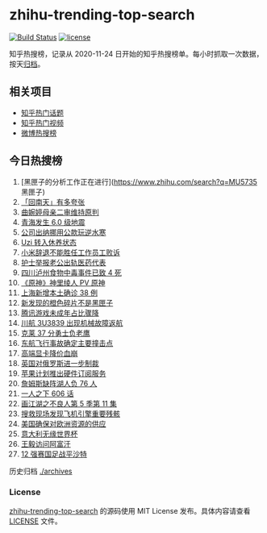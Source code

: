 # zhihu-trending-top-search

[![Build Status](https://github.com/justjavac/zhihu-trending-top-search/workflows/ci/badge.svg?branch=main)](https://github.com/justjavac/zhihu-trending-top-search/actions)
[![license](https://img.shields.io/github/license/justjavac/zhihu-trending-top-search)](https://github.com/justjavac/zhihu-trending-top-search/blob/main/LICENSE)

知乎热搜榜，记录从 2020-11-24 日开始的知乎热搜榜单。每小时抓取一次数据，按天[归档](./archives)。

## 相关项目

- [知乎热门话题](https://github.com/justjavac/zhihu-trending-hot-questions)
- [知乎热门视频](https://github.com/justjavac/zhihu-trending-hot-video)
- [微博热搜榜](https://github.com/justjavac/weibo-trending-hot-search)

## 今日热搜榜

<!-- BEGIN -->
<!-- 最后更新时间 Sat Mar 26 2022 12:12:23 GMT+0800 (China Standard Time) -->

1. [黑匣子的分析工作正在进行](https://www.zhihu.com/search?q=MU5735 黑匣子)
1. [「回南天」有多夸张](https://www.zhihu.com/search?q=回南天)
1. [曲婉婷母亲二审维持原判](https://www.zhihu.com/search?q=曲婉婷)
1. [青海发生 6.0 级地震](https://www.zhihu.com/search?q=青海地震)
1. [公司出纳挪用公款玩逆水寒](https://www.zhihu.com/search?q=逆水寒)
1. [Uzi 转入休养状态](https://www.zhihu.com/search?q=uzi)
1. [小米辞退不能胜任工作员工败诉](https://www.zhihu.com/search?q=小米辞退员工)
1. [护士举报老公出轨医药代表](https://www.zhihu.com/search?q=护士举报老公出轨)
1. [四川泸州食物中毒事件已致 4 死](https://www.zhihu.com/search?q=泸州食物中毒事件)
1. [《原神》神里绫人 PV 原神](https://www.zhihu.com/search?q=原神)
1. [上海新增本土确诊 38 例](https://www.zhihu.com/search?q=上海新增)
1. [新发现的橙色碎片不是黑匣子](https://www.zhihu.com/search?q=黑匣子)
1. [腾讯游戏未成年占比骤降](https://www.zhihu.com/search?q=腾讯游戏)
1. [川航 3U3839 出现机械故障返航](https://www.zhihu.com/search?q=四川航空)
1. [克莱 37 分勇士负老鹰](https://www.zhihu.com/search?q=勇士)
1. [东航飞行事故确定主要撞击点](https://www.zhihu.com/search?q=确定坠机事故主要撞击点)
1. [高端显卡降价血崩](https://www.zhihu.com/search?q=显卡降价)
1. [英国对俄罗斯进一步制裁](https://www.zhihu.com/search?q=英国对俄罗斯进一步制裁)
1. [苹果计划推出硬件订阅服务](https://www.zhihu.com/search?q=苹果硬件订阅)
1. [詹姆斯缺阵湖人负 76 人](https://www.zhihu.com/search?q=湖人)
1. [一人之下 606 话](https://www.zhihu.com/search?q=一人之下)
1. [画江湖之不良人第 5 季第 11 集](https://www.zhihu.com/search?q=画江湖之不良人)
1. [搜救现场发现飞机引擎重要残骸](https://www.zhihu.com/search?q=发现飞机残骸)
1. [美国确保对欧洲资源的供应](https://www.zhihu.com/search?q=美国供应)
1. [意大利无缘世界杯](https://www.zhihu.com/search?q=意大利无缘世界杯)
1. [王毅访问阿富汗](https://www.zhihu.com/search?q=王毅访问阿富汗)
1. [12 强赛国足战平沙特](https://www.zhihu.com/search?q=国足)

<!-- END -->

历史归档 [./archives](./archives)

### License

[zhihu-trending-top-search](https://github.com/justjavac/zhihu-trending-top-search)
的源码使用 MIT License 发布。具体内容请查看 [LICENSE](./LICENSE) 文件。

